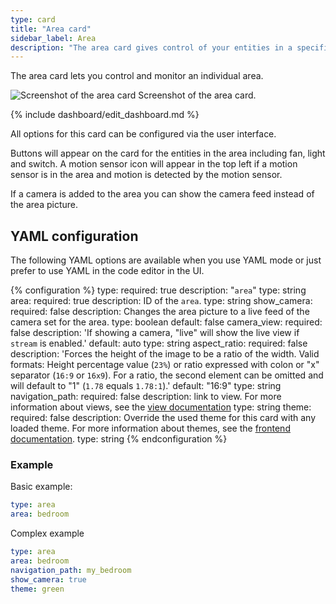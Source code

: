 ```yaml
---
type: card
title: "Area card"
sidebar_label: Area
description: "The area card gives control of your entities in a specified area."
---
```


The area card lets you control and monitor an individual area.

<p class='img'>
  <img src='/images/dashboards/area-card.png' alt='Screenshot of the area card'>
  Screenshot of the area card.
</p>

{% include dashboard/edit_dashboard.md %}

All options for this card can be configured via the user interface.

Buttons will appear on the card for the entities in the area including fan, light and switch. A motion sensor icon will appear in the top left if a motion sensor is in the area and motion is detected by the motion sensor.

If a camera is added to the area you can show the camera feed instead of the area picture.

## YAML configuration

The following YAML options are available when you use YAML mode or just prefer to use YAML in the code editor in the UI.

{% configuration %}
type:
  required: true
  description: "`area`"
  type: string
area:
  required: true
  description: ID of the `area`.
  type: string
show_camera: 
  required: false
  description: Changes the area picture to a live feed of the camera set for the area.
  type: boolean
  default: false
camera_view:
  required: false
  description: 'If showing a camera, "live" will show the live view if `stream` is enabled.'
  default: auto
  type: string
aspect_ratio:
  required: false
  description: 'Forces the height of the image to be a ratio of the width. Valid formats: Height percentage value (`23%`) or ratio expressed with colon or "x" separator (`16:9` or `16x9`). For a ratio, the second element can be omitted and will default to "1" (`1.78` equals `1.78:1`).'
  default: "16:9"
  type: string
navigation_path:
  required: false
  description: link to view. For more information about views, see the [view documentation](/dashboards/views/)
  type: string
theme:
  required: false
  description: Override the used theme for this card with any loaded theme. For more information about themes, see the [frontend documentation](/integrations/frontend/).
  type: string
{% endconfiguration %}

### Example

Basic example:

```yaml
type: area
area: bedroom
```

Complex example

```yaml
type: area
area: bedroom
navigation_path: my_bedroom
show_camera: true
theme: green
```
